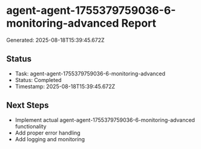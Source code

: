 # agent-agent-1755379759036-6-monitoring-advanced Report

Generated: 2025-08-18T15:39:45.672Z

## Status
- Task: agent-agent-1755379759036-6-monitoring-advanced
- Status: Completed
- Timestamp: 2025-08-18T15:39:45.672Z

## Next Steps
- Implement actual agent-agent-1755379759036-6-monitoring-advanced functionality
- Add proper error handling
- Add logging and monitoring

